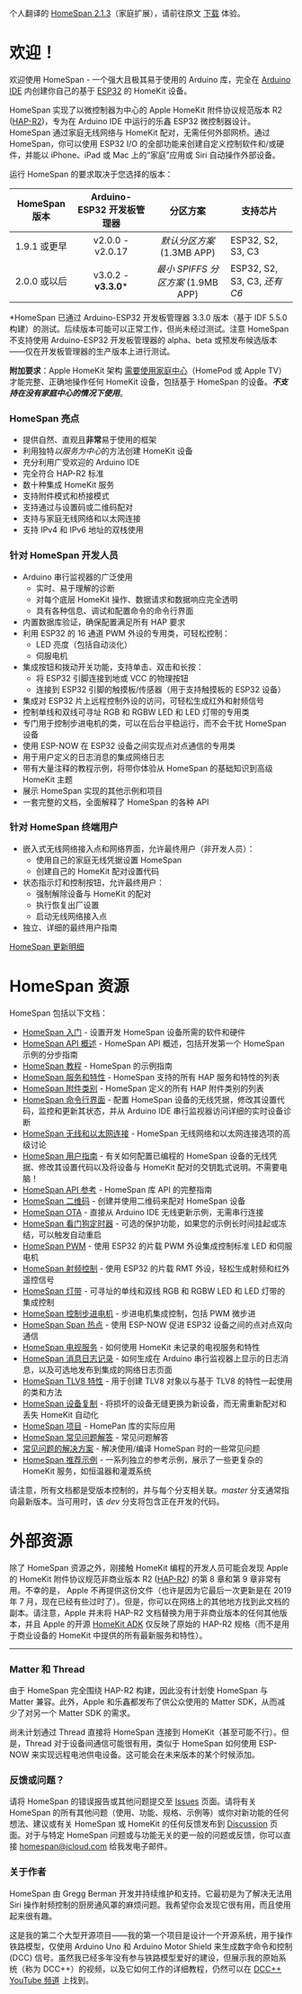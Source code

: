个人翻译的 [HomeSpan 2.1.3](https://github.com/HomeSpan/HomeSpan)（家庭扩展），请前往原文 [下载](https://github.com/HomeSpan/HomeSpan/releases) 体验。

# 欢迎！

欢迎使用 HomeSpan - 一个强大且极其易于使用的 Arduino 库，完全在 [Arduino IDE](http://www.arduino.cc) 内创建你自己的基于 [ESP32](https://www.espressif.com/en/products/modules/esp32) 的 HomeKit 设备。

HomeSpan 实现了以微控制器为中心的 Apple HomeKit 附件协议规范版本 R2 ([HAP-R2](../master/docs/HAP-R2.pdf))，专为在 Arduino IDE 中运行的乐鑫 ESP32 微控制器设计。HomeSpan 通过家庭无线网络与 HomeKit 配对，无需任何外部网桥。通过 HomeSpan，你可以使用 ESP32 I/O 的全部功能来创建自定义控制软件和/或硬件，并能以 iPhone、iPad 或 Mac 上的“家庭”应用或 Siri 自动操作外部设备。

运行 HomeSpan 的要求取决于您选择的版本：

| HomeSpan 版本 | Arduino-ESP32 开发板管理器 | 分区方案                           | 支持芯片                     |
|:---:|:---:|:---:|---|
| 1.9.1 或更早  | v2.0.0 - v2.0.17           | *默认分区方案* (1.3MB APP)         | ESP32, S2, S3, C3            |
| 2.0.0 或以后  | v3.0.2 - **v3.3.0***       | *最小 SPIFFS 分区方案* (1.9MB APP) | ESP32, S2, S3, C3, *还有 C6* |

*HomeSpan 已通过 Arduino-ESP32 开发板管理器 3.3.0 版本（基于 IDF 5.5.0 构建）的测试。后续版本可能可以正常工作，但尚未经过测试。注意 HomeSpan 不支持使用 Arduino-ESP32 开发板管理器的 alpha、beta 或预发布候选版本——仅在开发板管理器的生产版本上进行测试。

**附加要求**：Apple HomeKit 架构 [需要使用家庭中心](https://support.apple.com/en-us/HT207057)（HomePod 或 Apple TV）才能完整、正确地操作任何 HomeKit 设备，包括基于 HomeSpan 的设备。***不支持在没有家庭中心的情况下使用***。

### HomeSpan 亮点

- 提供自然、直观且**非常**易于使用的框架
- 利用独特*以服务为中心*的方法创建 HomeKit 设备
- 充分利用广受欢迎的 Arduino IDE
- 完全符合 HAP-R2 标准
- 数十种集成 HomeKit 服务
- 支持附件模式和桥接模式
- 支持通过与设置码或二维码配对
- 支持与家庭无线网络和以太网连接
- 支持 IPv4 和 IPv6 地址的双栈使用

### 针对 HomeSpan 开发人员

- Arduino 串行监视器的广泛使用
  - 实时、易于理解的诊断
  - 对每个底层 HomeKit 操作、数据请求和数据响应完全透明
  - 具有各种信息、调试和配置命令的命令行界面
- 内置数据库验证，确保配置满足所有 HAP 要求
- 利用 ESP32 的 16 通道 PWM 外设的专用类，可轻松控制：
  - LED 亮度（包括自动淡化）
  - 伺服电机
- 集成按钮和拨动开关功能，支持单击、双击和长按：
  - 将 ESP32 引脚连接到地或 VCC 的物理按钮
  - 连接到 ESP32 引脚的触摸板/传感器（用于支持触摸板的 ESP32 设备）
- 集成对 ESP32 片上远程控制外设的访问，可轻松生成红外和射频信号
- 控制单线和双线可寻址 RGB 和 RGBW LED 和 LED 灯带的专用类
- 专门用于控制步进电机的类，可以在后台平稳运行，而不会干扰 HomeSpan 设备
- 使用 ESP-NOW 在 ESP32 设备之间实现点对点通信的专用类
- 用于用户定义的日志消息的集成网络日志
- 带有大量注释的教程示例，将带你体验从 HomeSpan 的基础知识到高级 HomeKit 主题
- 展示 HomeSpan 实现的其他示例和项目
- 一套完整的文档，全面解释了 HomeSpan 的各种 API

### 针对 HomeSpan 终端用户

- 嵌入式无线网络接入点和网络界面，允许最终用户（非开发人员）：
  - 使用自己的家庭无线凭据设置 HomeSpan
  - 创建自己的 HomeKit 配对设置代码
- 状态指示灯和控制按钮，允许最终用户：
  - 强制解除设备与 HomeKit 的配对
  - 执行恢复出厂设置
  - 启动无线网络接入点
- 独立、详细的最终用户指南

[HomeSpan 更新明细](updatelist.md)

# HomeSpan 资源<a name="resources"></a>

HomeSpan 包括以下文档：

- [HomeSpan 入门](docs/GettingStarted.md) - 设置开发 HomeSpan 设备所需的软件和硬件
- [HomeSpan API 概述](docs/Overview.md) - HomeSpan API 概述，包括开发第一个 HomeSpan 示例的分步指南
- [HomeSpan 教程](docs/Tutorials.md) - HomeSpan 的示例指南
- [HomeSpan 服务和特性](docs/ServiceList.md) - HomeSpan 支持的所有 HAP 服务和特性的列表
- [HomeSpan 附件类别](docs/Categories.md) - HomeSpan 定义的所有 HAP 附件类别的列表
- [HomeSpan 命令行界面](docs/CLI.md) - 配置 HomeSpan 设备的无线凭据，修改其设置代码，监控和更新其状态，并从 Arduino IDE 串行监视器访问详细的实时设备诊断
- [HomeSpan 无线和以太网连接](docs/Networks.md) - HomeSpan 无线网络和以太网连接选项的高级讨论
- [HomeSpan 用户指南](docs/UserGuide.md) - 有关如何配置已编程的 HomeSpan 设备的无线凭据、修改其设置代码以及将设备与 HomeKit 配对的交钥匙式说明。不需要电脑！
- [HomeSpan API 参考](docs/Reference.md) - HomeSpan 库 API 的完整指南
- [HomeSpan 二维码](docs/QRCodes.md) - 创建并使用二维码来配对 HomeSpan 设备
- [HomeSpan OTA](docs/OTA.md) - 直接从 Arduino IDE 无线更新示例，无需串行连接
- [HomeSpan 看门狗定时器](docs/WDT.md) - 可选的保护功能，如果您的示例长时间挂起或冻结，可以触发自动重启
- [HomeSpan PWM](docs/PWM.md) - 使用 ESP32 的片载 PWM 外设集成控制标准 LED 和伺服电机
- [HomeSpan 射频控制](docs/RMT.md) - 使用 ESP32 的片载 RMT 外设，轻松生成射频和红外遥控信号
- [HomeSpan 灯带](docs/Pixels.md) - 可寻址的单线和双线 RGB 和 RGBW LED 和 LED 灯带的集成控制
- [HomeSpan 控制步进电机](docs/Stepper.md) - 步进电机集成控制，包括 PWM 微步进
- [HomeSpan Span 热点](docs/NOW.md) - 使用 ESP-NOW 促进 ESP32 设备之间的点对点双向通信
- [HomeSpan 电视服务](docs/TVServices.md) - 如何使用 HomeKit 未记录的电视服务和特性
- [HomeSpan 消息日志记录](docs/Logging.md) - 如何生成在 Arduino 串行监视器上显示的日志消息，以及可选地发布到集成的网络日志页面
- [HomeSpan TLV8 特性](docs/TLV8.md) - 用于创建 TLV8 对象以与基于 TLV8 的特性一起使用的类和方法
- [HomeSpan 设备复制](docs/Cloning.md) - 将损坏的设备无缝更换为新设备，而无需重新配对和丢失 HomeKit 自动化
- [HomeSpan 项目](https://github.com/topics/homespan) - HomePan 库的实际应用
- [HomeSpan 常见问题解答](docs/FAQ.md) - 常见问题解答
- [常见问题的解决方案](docs/Solutions.md) - 解决使用/编译 HomeSpan 时的一些常见问题
- [HomeSpan 推荐示例](https://github.com/abackup/HomeSpanReferenceSketches-Chinese) - 一系列独立的参考示例，展示了一些更复杂的 HomeKit 服务，如恒温器和灌溉系统

请注意，所有文档都是受版本控制的，并与每个分支相关联。*master* 分支通常指向最新版本。当可用时，该 *dev* 分支将包含正在开发的代码。

# 外部资源

除了 HomeSpan 资源之外，刚接触 HomeKit 编程的开发人员可能会发现 Apple 的 HomeKit 附件协议规范非商业版本 R2 ([HAP-R2](../master/docs/HAP-R2.pdf)) 的第 8 章和第 9 章非常有用。不幸的是， Apple 不再提供这份文件（也许是因为它最后一次更新是在 2019 年 7 月，现在已经有些过时了）。但是，你可以在网络上的其他地方找到此文档的副本。请注意，Apple 并未将 HAP-R2 文档替换为用于非商业版本的任何其他版本，并且 Apple 的开源 [HomeKit ADK](https://github.com/apple/HomeKitADK) 仅反映了原始的 HAP-R2 规格（而不是用于商业设备的 HomeKit 中提供的所有最新服务和特性）。

---

### Matter 和 Thread

由于 HomeSpan 完全围绕 HAP-R2 构建，因此没有计划使 HomeSpan 与 Matter 兼容。此外，Apple 和乐鑫都发布了供公众使用的 Matter SDK，从而减少了对另一个 Matter SDK 的需求。

尚未计划通过 Thread 直接将 HomeSpan 连接到 HomeKit（甚至可能不行）。但是，Thread 对于设备间通信可能很有用，类似于 HomeSpan 如何使用 ESP-NOW 来实现远程电池供电设备。这可能会在未来版本的某个时候添加。

### 反馈或问题？

请将 HomeSpan 的错误报告或其他问题提交至 [Issues](https://github.com/HomeSpan/HomeSpan/issues) 页面。请将有关 HomeSpan 的所有其他问题（使用、功能、规格、示例等）或你对新功能的任何想法、建议或有关 HomeSpan 或 HomeKit 的任何反馈发布到 [Discussion](https://github.com/HomeSpan/HomeSpan/discussions) 页面。对于与特定 HomeSpan 问题或与功能无关的更一般的问题或反馈，你可以直接 [homespan@icloud.com](mailto:homespan@icloud.com) 给我发电子邮件。

### 关于作者

HomeSpan 由 Gregg Berman 开发并持续维护和支持。它最初是为了解决无法用 Siri 操作射频控制的厨房通风罩的麻烦问题。我希望你会发现它很有用，而且使用起来很有趣。

这是我的第二个大型开源项目——我的第一个项目是设计一个开源系统，用于操作铁路模型，仅使用 Arduino Uno 和 Arduino Motor Shield 来生成数字命令和控制 (DCC) 信号。虽然我已经多年没有参与铁路模型爱好的建设，但展示我的原始系统（称为 DCC++）的视频，以及它如何工作的详细教程，仍然可以在 [DCC++ YouTube 频道](https://www.youtube.com/@dcc2840/videos) 上找到。
